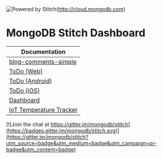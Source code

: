 ![Powered by Stitch](http://badge.learnstitch.com/?appid=new-pizza-dash-ecvxo)(http://cloud.mongodb.com)

# MongoDB Stitch Dashboard

| Documentation                                                                                  |
| ---------------------------------------------------------------------------------------------- |
| [blog-comments-simple](https://docs.mongodb.com/stitch/getting-started/first-stitch-app/)      |
| [ToDo (Web)](https://docs.mongodb.com/stitch/getting-started/todo-web/)                        |
| [ToDo (Android)](https://docs.mongodb.com/stitch/getting-started/todo-android/)                |
| [ToDo (iOS)](https://docs.mongodb.com/stitch/getting-started/todo-ios/)                        |
| [Dashboard](https://docs.mongodb.com/stitch/getting-started/dashboard/)                        |
| [IoT Temperature Tracker](https://docs.mongodb.com/stitch/getting-started/temperature-tracker/)|

[![Join the chat at https://gitter.im/mongodb/stitch](https://badges.gitter.im/mongodb/stitch.svg)](https://gitter.im/mongodb/stitch?utm_source=badge&utm_medium=badge&utm_campaign=pr-badge&utm_content=badge)

